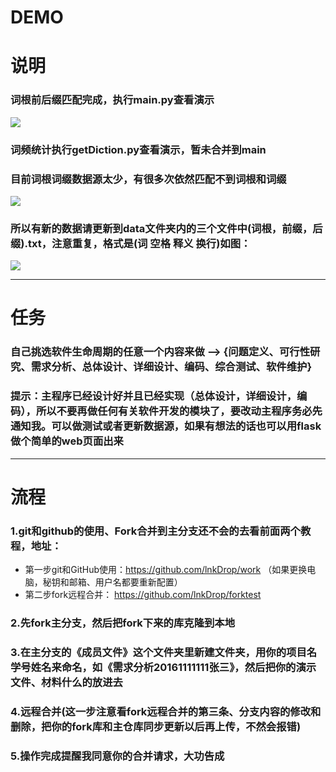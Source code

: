 DEMO
===========================
# 说明
### 词根前后缀匹配完成，执行main.py查看演示
![](https://raw.githubusercontent.com/lnkDrop/Test-Project/master/data/demo1.png)
### 词频统计执行getDiction.py查看演示，暂未合并到main
### 目前词根词缀数据源太少，有很多次依然匹配不到词根和词缀
![](https://raw.githubusercontent.com/lnkDrop/Test-Project/master/data/demo2.png)
### 所以有新的数据请更新到data文件夹内的三个文件中(词根，前缀，后缀).txt，注意重复，格式是(词 空格 释义 换行)如图：
![](https://raw.githubusercontent.com/lnkDrop/Test-Project/master/data/gs.png)

--------------------
# 任务
### 自己挑选软件生命周期的任意一个内容来做 --> {问题定义、可行性研究、需求分析、总体设计、详细设计、编码、综合测试、软件维护}
### 提示：主程序已经设计好并且已经实现（总体设计，详细设计，编码），所以不要再做任何有关软件开发的模块了，要改动主程序务必先通知我。可以做测试或者更新数据源，如果有想法的话也可以用flask做个简单的web页面出来

-------
# 流程
### 1.git和github的使用、Fork合并到主分支还不会的去看前面两个教程，地址：
* 第一步git和GitHub使用：https://github.com/lnkDrop/work      （如果更换电脑，秘钥和邮箱、用户名都要重新配置）        
* 第二步fork远程合并： https://github.com/lnkDrop/forktest           


### 2.先fork主分支，然后把fork下来的库克隆到本地
### 3.在主分支的《成员文件》这个文件夹里新建文件夹，用你的项目名学号姓名来命名，如《需求分析20161111111张三》，然后把你的演示文件、材料什么的放进去
### 4.远程合并(这一步注意看fork远程合并的第三条、分支内容的修改和删除，把你的fork库和主仓库同步更新以后再上传，不然会报错)
### 5.操作完成提醒我同意你的合并请求，大功告成




